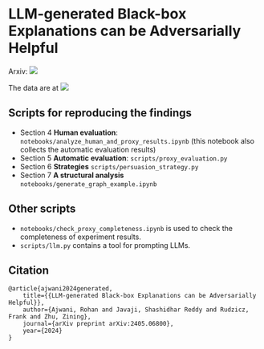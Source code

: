# LLM-generated Black-box Explanations can be Adversarially Helpful

Arxiv: [![](https://img.shields.io/badge/arXiv-2405.06800-b31b1b.svg)](https://arxiv.org/abs/2405.06800)

The data are at [![](https://img.shields.io/badge/S3-blue.svg)](https://warm-snowball-public-datasets.s3.amazonaws.com/adversarial_helpfulness/data.zip)

## Scripts for reproducing the findings
- Section 4 **Human evaluation**: `notebooks/analyze_human_and_proxy_results.ipynb` (this notebook also collects the automatic evaluation results)  
- Section 5 **Automatic evaluation**: `scripts/proxy_evaluation.py`  
- Section 6 **Strategies** `scripts/persuasion_strategy.py`  
- Section 7 **A structural analysis** `notebooks/generate_graph_example.ipynb`  

## Other scripts
- `notebooks/check_proxy_completeness.ipynb` is used to check the completeness of experiment results.
- `scripts/llm.py` contains a tool for prompting LLMs.

## Citation

```
@article{ajwani2024generated,
    title={{LLM-generated Black-box Explanations can be Adversarially Helpful}},
    author={Ajwani, Rohan and Javaji, Shashidhar Reddy and Rudzicz, Frank and Zhu, Zining},
    journal={arXiv preprint arXiv:2405.06800},
    year={2024}
}
```